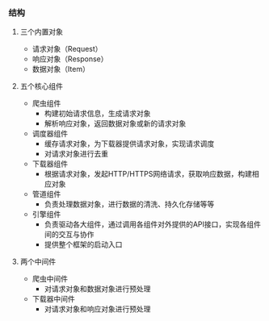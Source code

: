 ### 结构
1. 三个内置对象
    - 请求对象（Request）
    - 响应对象（Response）
    - 数据对象（Item）

2. 五个核心组件
    - 爬虫组件
        - 构建初始请求信息，生成请求对象
        - 解析响应对象，返回数据对象或新的请求对象
    - 调度器组件
        - 缓存请求对象，为下载器提供请求对象，实现请求调度
        - 对请求对象进行去重
    - 下载器组件
        - 根据请求对象，发起HTTP/HTTPS网络请求，获取响应数据，构建相应对象
    - 管道组件
        - 负责处理数据对象，进行数据的清洗、持久化存储等等
    - 引擎组件
        - 负责驱动各大组件，通过调用各组件对外提供的API接口，实现各组件间的交互与协作
        - 提供整个框架的启动入口
    
3. 两个中间件
    - 爬虫中间件
        - 对请求对象和数据对象进行预处理
    - 下载器中间件
        - 对请求对象和响应对象进行预处理
    
